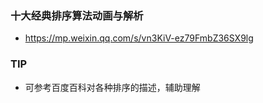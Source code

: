 ### 十大经典排序算法动画与解析
* https://mp.weixin.qq.com/s/vn3KiV-ez79FmbZ36SX9lg 


### TIP
* 可参考百度百科对各种排序的描述，辅助理解

